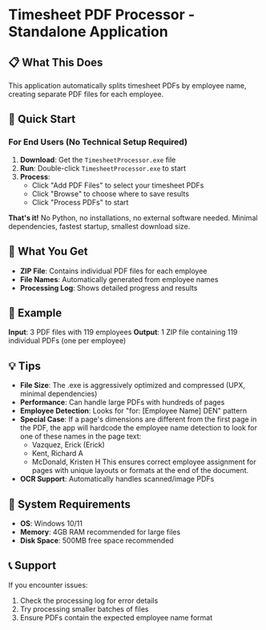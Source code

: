 # Timesheet PDF Processor - Standalone Application

## 📋 **What This Does**
This application automatically splits timesheet PDFs by employee name, creating separate PDF files for each employee.

## 🚀 **Quick Start**

### **For End Users (No Technical Setup Required)**

1. **Download**: Get the `TimesheetProcessor.exe` file
2. **Run**: Double-click `TimesheetProcessor.exe` to start
3. **Process**:
   - Click "Add PDF Files" to select your timesheet PDFs
   - Click "Browse" to choose where to save results
   - Click "Process PDFs" to start

**That's it!** No Python, no installations, no external software needed. Minimal dependencies, fastest startup, smallest download size.

## 📁 **What You Get**

- **ZIP File**: Contains individual PDF files for each employee
- **File Names**: Automatically generated from employee names
- **Processing Log**: Shows detailed progress and results

## 🎯 **Example**

**Input**: 3 PDF files with 119 employees
**Output**: 1 ZIP file containing 119 individual PDFs (one per employee)


## 💡 **Tips**

- **File Size**: The .exe is aggressively optimized and compressed (UPX, minimal dependencies)
- **Performance**: Can handle large PDFs with hundreds of pages
- **Employee Detection**: Looks for "for: [Employee Name] DEN" pattern
- **Special Case**: If a page's dimensions are different from the first page in the PDF, the app will hardcode the employee name detection to look for one of these names in the page text:
  - Vazquez, Erick (Erick)
  - Kent, Richard A
  - McDonald, Kristen H
  This ensures correct employee assignment for pages with unique layouts or formats at the end of the document.
- **OCR Support**: Automatically handles scanned/image PDFs

## 🔧 **System Requirements**

- **OS**: Windows 10/11
- **Memory**: 4GB RAM recommended for large files
- **Disk Space**: 500MB free space recommended

## 📞 **Support**

If you encounter issues:
1. Check the processing log for error details
2. Try processing smaller batches of files
3. Ensure PDFs contain the expected employee name format

